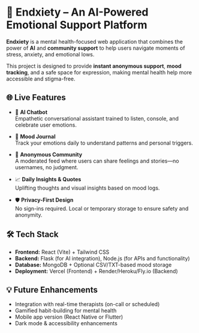 # 🧠 Endxiety – An AI-Powered Emotional Support Platform

**Endxiety** is a mental health-focused web application that combines the power of **AI** and **community support** to help users navigate moments of stress, anxiety, and emotional lows.

This project is designed to provide **instant anonymous support**, **mood tracking**, and a safe space for expression, making mental health help more accessible and stigma-free.

## 🌐 Live Features

- 🤖 **AI Chatbot**  
  Empathetic conversational assistant trained to listen, console, and celebrate user emotions.

- 📓 **Mood Journal**  
  Track your emotions daily to understand patterns and personal triggers.

- 💬 **Anonymous Community**  
  A moderated feed where users can share feelings and stories—no usernames, no judgment.

- 📈 **Daily Insights & Quotes**  
  Uplifting thoughts and visual insights based on mood logs.

- 🛡️ **Privacy-First Design**  
  No sign-ins required. Local or temporary storage to ensure safety and anonymity.

## 🛠️ Tech Stack

- **Frontend:** React (Vite) + Tailwind CSS  
- **Backend:** Flask (for AI integration), Node.js (for APIs and functionality)  
- **Database:** MongoDB + Optional CSV/TXT-based mood storage  
- **Deployment:** Vercel (Frontend) + Render/Heroku/Fly.io (Backend)

## 💡 Future Enhancements

- Integration with real-time therapists (on-call or scheduled)  
- Gamified habit-building for mental health  
- Mobile app version (React Native or Flutter)  
- Dark mode & accessibility enhancements
